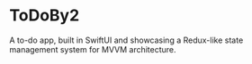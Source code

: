 # ToDoBy2

A to-do app, built in SwiftUI and showcasing a Redux-like state management system for MVVM architecture.
